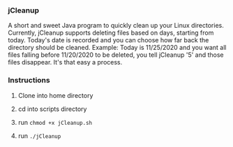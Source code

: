 ### jCleanup
A short and sweet Java program to quickly clean up your Linux directories.
Currently, jCleanup supports deleting files based on days, starting from today. 
Today's date is recorded and you can choose how far back the directory should 
be cleaned. Example: Today is 11/25/2020 and you want all files falling before
11/20/2020 to be deleted, you tell jCleanup '5' and those files disappear. It's 
that easy a process. 

### Instructions ###
1. Clone into home directory 
2. cd into scripts directory

3. run `chmod +x jCleanup.sh`

4. run `./jCleanup`
